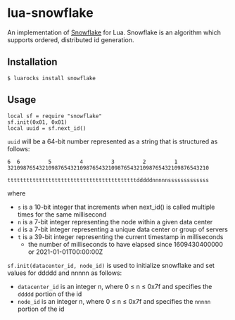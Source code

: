 lua-snowflake
=============

An implementation of [Snowflake](https://blog.twitter.com/2010/announcing-snowflake) for Lua. Snowflake is an algorithm
which supports ordered, distributed id generation. 

Installation
------------

    $ luarocks install snowflake
     
Usage
-----

    local sf = require "snowflake"
    sf.init(0x01, 0x01)
    local uuid = sf.next_id()

`uuid` will be a 64-bit number represented as a string that is structured as follows:

    6  6         5         4         3         2         1         
    3210987654321098765432109876543210987654321098765432109876543210
    
    tttttttttttttttttttttttttttttttttttttttttdddddnnnnnsssssssssssss

where

* `s` is a 10-bit integer that increments when next_id() is called multiple times for the same millisecond
* `n` is a 7-bit integer representing the node within a given data center
* `d` is a 7-bit integer representing a unique data center or group of servers
* `t` is a 39-bit integer representing the current timestamp in milliseconds
    * the number of milliseconds to have elapsed since 1609430400000 or 2021-01-01T00:00:00Z

`sf.init(datacenter_id, node_id)` is used to initialize snowflake and set values for ddddd and nnnnn as follows:

* `datacenter_id` is an integer n, where 0 ≤ n ≤ 0x7f and specifies the `ddddd` portion of the id
* `node_id` is an integer n, where 0 ≤ n ≤ 0x7f and specifies the `nnnnn` portion of the id
